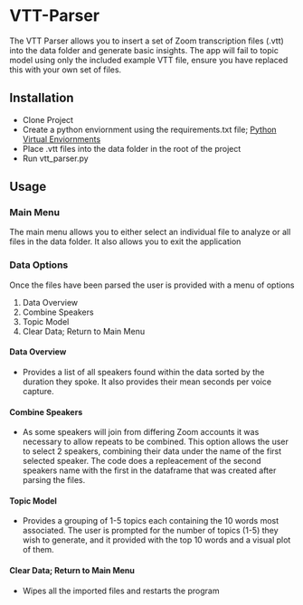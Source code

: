 # VTT-Parser


The VTT Parser allows you to insert a set of Zoom transcription files (.vtt) into the data folder and generate basic insights. The app will fail to topic model using only the included example VTT file, ensure you have replaced this with your own set of files.

## Installation

- Clone Project
- Create a python enviornment using the requirements.txt file; [Python Virtual Enviornments](https://docs.python.org/3/library/venv.html#creating-virtual-environments) 
- Place .vtt files into the data folder in the root of the project
- Run vtt_parser.py

## Usage

### Main Menu

The main menu allows you to either select an individual file to analyze or all files in the data folder. It also allows you to exit the application

### Data Options

Once the files have been parsed the user is provided with a menu of options

1. Data Overview
2. Combine Speakers
3. Topic Model
4. Clear Data; Return to Main Menu

#### Data Overview

- Provides a list of all speakers found within the data sorted by the duration they spoke. It also provides their mean seconds per voice capture.

#### Combine Speakers

- As some speakers will join from differing Zoom accounts it was necessary to allow repeats to be combined. This option allows the user to select 2 speakers, combining their data under the name of the first selected speaker. The code does a repleacement of the second speakers name with the first in the dataframe that was created after parsing the files.

#### Topic Model

- Provides a grouping of 1-5 topics each containing the 10 words most associated. The user is prompted for the number of topics (1-5) they wish to generate, and it provided with the top 10 words and a visual plot of them.

#### Clear Data; Return to Main Menu

- Wipes all the imported files and restarts the program
